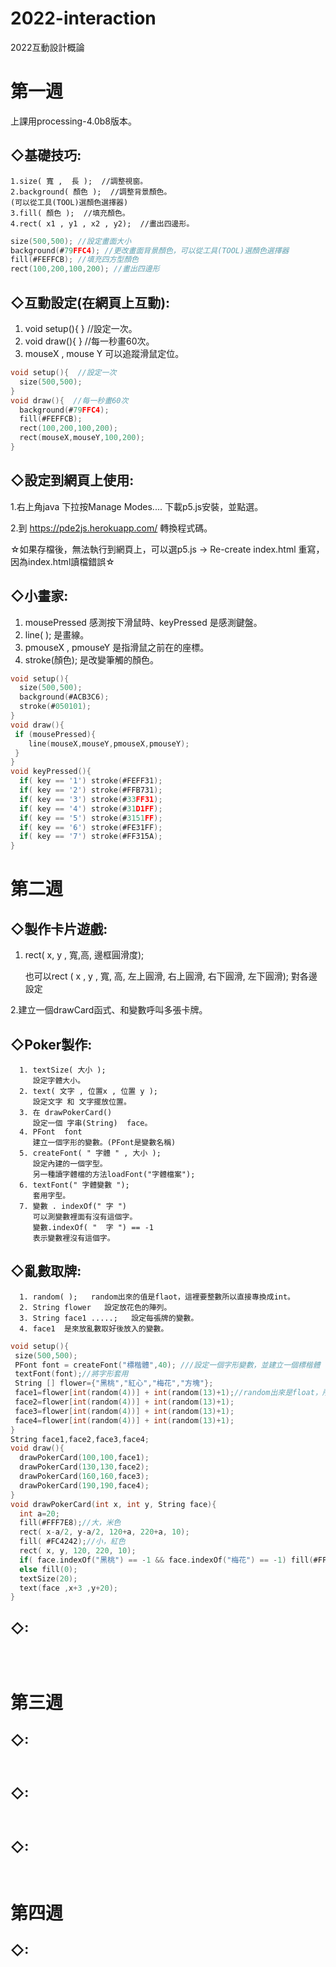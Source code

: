 # 2022-interaction
2022互動設計概論
# 第一週
上課用processing-4.0b8版本。
## ◇基礎技巧:
    1.size( 寬 ,  長 );  //調整視窗。
    2.background( 顏色 );  //調整背景顏色。
    (可以從工具(TOOL)選顏色選擇器)
    3.fill( 顏色 );  //填充顏色。
    4.rect( x1 , y1 , x2 , y2);  //畫出四邊形。
```c
size(500,500); //設定畫面大小
background(#79FFC4); //更改畫面背景顏色，可以從工具(TOOL)選顏色選擇器
fill(#FEFFCB); //填充四方型顏色
rect(100,200,100,200); //畫出四邊形
```
## ◇互動設定(在網頁上互動):
  1. void setup(){     }  //設定一次。
  2. void draw(){     }  //每一秒畫60次。
  3. mouseX , mouse Y 可以追蹤滑鼠定位。
```c
void setup(){  //設定一次
  size(500,500);
}
void draw(){  //每一秒畫60次
  background(#79FFC4);
  fill(#FEFFCB);
  rect(100,200,100,200);
  rect(mouseX,mouseY,100,200);
}
```
## ◇設定到網頁上使用:

1.右上角java 下拉按Manage Modes.... 下載p5.js安裝，並點選。

2.到 https://pde2js.herokuapp.com/ 轉換程式碼。
 
☆如果存檔後，無法執行到網頁上，可以選p5.js  -> Re-create  index.html  重寫，因為index.html讀檔錯誤☆
## ◇小畫家:
 1. mousePressed 感測按下滑鼠時、keyPressed 是感測鍵盤。
 2. line( ); 是畫線。
 3. pmouseX , pmouseY 是指滑鼠之前在的座標。
 4. stroke(顏色);  是改變筆觸的顏色。
```c
void setup(){
  size(500,500); 
  background(#ACB3C6);
  stroke(#050101);
}
void draw(){
 if (mousePressed){
    line(mouseX,mouseY,pmouseX,pmouseY); 
 }
}
void keyPressed(){
  if( key == '1') stroke(#FEFF31);
  if( key == '2') stroke(#FFB731);
  if( key == '3') stroke(#33FF31);
  if( key == '4') stroke(#31D1FF);
  if( key == '5') stroke(#3151FF);
  if( key == '6') stroke(#FE31FF);
  if( key == '7') stroke(#FF315A);
}
```

# 第二週
## ◇製作卡片遊戲:
1. rect( x, y , 寬,高, 邊框圓滑度);

   也可以rect ( x ,  y , 寬, 高,  左上圓滑, 右上圓滑, 右下圓滑, 左下圓滑); 對各邊設定

2.建立一個drawCard函式、和變數呼叫多張卡牌。

## ◇Poker製作:
```
  1. textSize( 大小 );     
     設定字體大小。
  2. text( 文字 , 位置x , 位置 y );     
     設定文字 和 文字擺放位置。
  3. 在 drawPokerCard()
     設定一個 字串(String)  face。
  4. PFont  font     
     建立一個字形的變數。(PFont是變數名稱)
  5. createFont( " 字體 " , 大小 );    
     設定內建的一個字型。
     另一種讀字體檔的方法loadFont("字體檔案"); 
  6. textFont(" 字體變數 ");    
     套用字型。
  7. 變數 . indexOf(" 字 ")    
     可以測變數裡面有沒有這個字。
     變數.indexOf( "  字 ") == -1    
     表示變數裡沒有這個字。
```

## ◇亂數取牌:
```
  1. random( );   random出來的值是flaot，這裡要整數所以直接專換成int。    
  2. String flower   設定放花色的陣列。
  3. String face1 .....;   設定每張牌的變數。
  4. face1  是來放亂數取好後放入的變數。
```
```c
void setup(){
 size(500,500);
 PFont font = createFont("標楷體",40); ///設定一個字形變數，並建立一個標楷體
 textFont(font);//將字形套用
 String [] flower={"黑桃","紅心","梅花","方塊"};
 face1=flower[int(random(4))] + int(random(13)+1);//random出來是float，所以要強制轉換成int，因為會出現0所以要加1。
 face2=flower[int(random(4))] + int(random(13)+1);
 face3=flower[int(random(4))] + int(random(13)+1);
 face4=flower[int(random(4))] + int(random(13)+1);
}
String face1,face2,face3,face4;
void draw(){
  drawPokerCard(100,100,face1);
  drawPokerCard(130,130,face2);
  drawPokerCard(160,160,face3);
  drawPokerCard(190,190,face4);
}
void drawPokerCard(int x, int y, String face){
  int a=20;
  fill(#FFF7E8);//大，米色
  rect( x-a/2, y-a/2, 120+a, 220+a, 10);
  fill( #FC4242);//小，紅色
  rect( x, y, 120, 220, 10);
  if( face.indexOf("黑桃") == -1 && face.indexOf("梅花") == -1) fill(#FF0000);
  else fill(0);
  textSize(20);
  text(face ,x+3 ,y+20);
}
```
## ◇:
```
 
```
```c

```


# 第三週
## ◇:
```

```
```c

```
## ◇:
```

```
```c

```
## ◇:
```

```
```c

```

# 第四週
## ◇:
```

```
